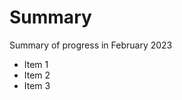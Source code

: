 Summary
===============================

Summary of progress in February 2023

- Item 1
- Item 2
- Item 3
